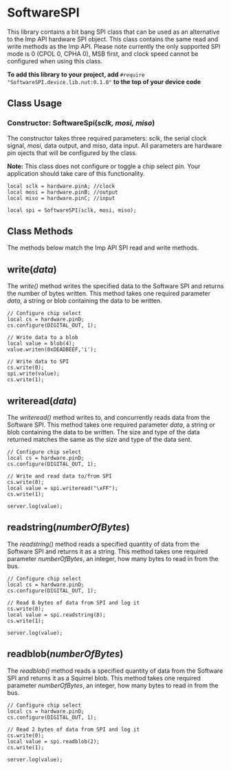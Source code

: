 # SoftwareSPI

This library contains a bit bang SPI class that can be used as an alternative to the Imp API hardware SPI object. This class contains the same read and write methods as the Imp API. Please note currently the only supported SPI mode is 0 (CPOL 0, CPHA 0), MSB first, and clock speed cannot be configured when using this class. 

**To add this library to your project, add** `#require "SoftwareSPI.device.lib.nut:0.1.0"` **to the top of your device code**

## Class Usage

### Constructor: SoftwareSpi(*sclk, mosi, miso*)

The constructor takes three required parameters: *sclk*, the serial clock signal, *mosi*, data output, and *miso*, data input. All parameters are hardware pin ojects that will be configured by the class. 

**Note:** This class does not configure or toggle a chip select pin. Your application should take care of this functionality. 

```squirrel
local sclk = hardware.pinA; //clock
local mosi = hardware.pinB; //output 
local miso = hardware.pinC; //input

local spi = SoftwareSPI(sclk, mosi, miso);
```

## Class Methods

The methods below match the Imp API SPI read and write methods.

## write(*data*)

The *write()* method writes the specified data to the Software SPI and returns the number of bytes written. This method takes one required parameter *data*, a string or blob containing the data to be written.

```squirrel
// Configure chip select
local cs = hardware.pinD;
cs.configure(DIGITAL_OUT, 1);

// Write data to a blob
local value = blob(4); 
value.writen(0xDEADBEEF,'i');

// Write data to SPI
cs.write(0);
spi.write(value);
cs.write(1);
```

## writeread(*data*)

The *writeread()* method writes to, and concurrently reads data from the Software SPI. This method takes one required parameter *data*, a string or blob containing the data to be written. The size and type of the data returned matches the same as the size and type of the data sent.

```squirrel
// Configure chip select
local cs = hardware.pinD;
cs.configure(DIGITAL_OUT, 1);

// Write and read data to/from SPI
cs.write(0);
local value = spi.writeread("\xFF");
cs.write(1);

server.log(value);
```


## readstring(*numberOfBytes*)

The *readstring()* method reads a specified quantity of data from the Software SPI and returns it as a string. This method takes one required parameter *numberOfBytes*, an integer, how many bytes to read in from the bus.

```squirrel
// Configure chip select
local cs = hardware.pinD;
cs.configure(DIGITAL_OUT, 1);

// Read 8 bytes of data from SPI and log it
cs.write(0);
local value = spi.readstring(8);
cs.write(1);

server.log(value);
```

## readblob(*numberOfBytes*)

The *readblob()* method reads a specified quantity of data from the Software SPI and returns it as a Squirrel blob. This method takes one required parameter *numberOfBytes*, an integer, how many bytes to read in from the bus.

```squirrel
// Configure chip select
local cs = hardware.pinD;
cs.configure(DIGITAL_OUT, 1);

// Read 2 bytes of data from SPI and log it
cs.write(0);
local value = spi.readblob(2);
cs.write(1);

server.log(value);
```

